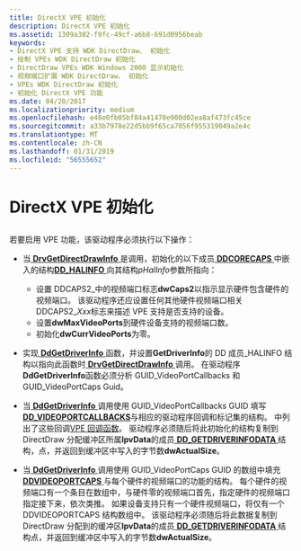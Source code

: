 ```yaml
---
title: DirectX VPE 初始化
description: DirectX VPE 初始化
ms.assetid: 1309a302-f9fc-49cf-a6b8-691d0956beab
keywords:
- DirectX VPE 支持 WDK DirectDraw、 初始化
- 绘制 VPEs WDK DirectDraw 初始化
- DirectDraw VPEs WDK Windows 2000 显示初始化
- 视频端口扩展 WDK DirectDraw、 初始化
- VPEs WDK DirectDraw 初始化
- 初始化 DirectX VPE 功能
ms.date: 04/20/2017
ms.localizationpriority: medium
ms.openlocfilehash: e48e0fb05bf84a41470e900d02ea8af473fc45ce
ms.sourcegitcommit: a33b7978e22d5bb9f65ca7056f955319049a2e4c
ms.translationtype: MT
ms.contentlocale: zh-CN
ms.lasthandoff: 01/31/2019
ms.locfileid: "56555652"
---
```

# <a name="directx-vpe-initialization"></a>DirectX VPE 初始化


## <span id="ddk_directx_vpe_initialization_gg"></span><span id="DDK_DIRECTX_VPE_INITIALIZATION_GG"></span>


若要启用 VPE 功能，该驱动程序必须执行以下操作：

-   当[ **DrvGetDirectDrawInfo** ](https://msdn.microsoft.com/library/windows/hardware/ff556229)是调用，初始化的以下成员[ **DDCORECAPS** ](https://msdn.microsoft.com/library/windows/hardware/ff549248) 中嵌入的结构[**DD\_HALINFO** ](https://msdn.microsoft.com/library/windows/hardware/ff551627)向其结构*pHalInfo*参数所指向：
    -   设置 DDCAPS2\_中的视频端口标志**dwCaps2**以指示显示硬件包含硬件的视频端口。 该驱动程序还应设置任何其他硬件视频端口相关 DDCAPS2\_*Xxx*标志来描述 VPE 支持是否支持的设备。
    -   设置**dwMaxVideoPorts**到硬件设备支持的视频端口数。
    -   初始化**dwCurrVideoPorts**为零。
-   实现[ **DdGetDriverInfo** ](https://msdn.microsoft.com/library/windows/hardware/ff549404)函数，并设置**GetDriverInfo**的 DD 成员\_HALINFO 结构以指向此函数时[ **DrvGetDirectDrawInfo** ](https://msdn.microsoft.com/library/windows/hardware/ff556229)调用。 在驱动程序**DdGetDriverInfo**函数必须分析 GUID\_VideoPortCallbacks 和 GUID\_VideoPortCaps Guid。

-   当[ **DdGetDriverInfo** ](https://msdn.microsoft.com/library/windows/hardware/ff549404)调用使用 GUID\_VideoPortCallbacks GUID 填写[ **DD\_VIDEOPORTCALLBACKS**](https://msdn.microsoft.com/library/windows/hardware/ff551758)与相应的驱动程序回调和标记集的结构。 中列出了这些回调[VPE 回调函数](vpe-callback-functions.md)。 驱动程序必须随后将此初始化的结构复制到 DirectDraw 分配缓冲区所属**lpvData**的成员[ **DD\_GETDRIVERINFODATA** ](https://msdn.microsoft.com/library/windows/hardware/ff551550)结构，点，并返回到缓冲区中写入的字节数**dwActualSize**。

-   当[ **DdGetDriverInfo** ](https://msdn.microsoft.com/library/windows/hardware/ff549404)调用使用 GUID\_VideoPortCaps GUID 的数组中填充[ **DDVIDEOPORTCAPS** ](https://msdn.microsoft.com/library/windows/hardware/ff550376)与每个硬件的视频端口的功能的结构。 每个硬件的视频端口有一个条目在数组中，与硬件零的视频端口首先，指定硬件的视频端口指定接下来，依次类推。 如果设备支持只有一个硬件视频端口，将仅有一个 DDVIDEOPORTCAPS 结构数组中。 该驱动程序必须随后将此数据复制到 DirectDraw 分配到的缓冲区**lpvData**的成员[ **DD\_GETDRIVERINFODATA** ](https://msdn.microsoft.com/library/windows/hardware/ff551550)结构点，并返回到缓冲区中写入的字节数**dwActualSize**。

 

 





